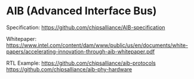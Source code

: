 # AIB (Advanced Interface Bus)

Specification: <https://github.com/chipsalliance/AIB-specification>

Whitepaper: <https://www.intel.com/content/dam/www/public/us/en/documents/white-papers/accelerating-innovation-through-aib-whitepaper.pdf>

RTL Example: <https://github.com/chipsalliance/aib-protocols> <https://github.com/chipsalliance/aib-phy-hardware>
